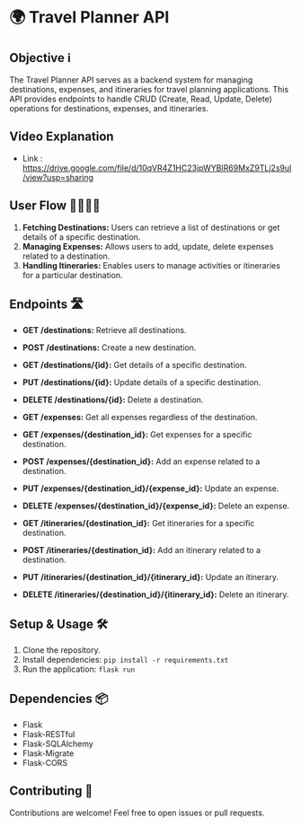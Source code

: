 # 🌍 Travel Planner API

## Objective ℹ️
The Travel Planner API serves as a backend system for managing destinations, expenses, and itineraries for travel planning applications. This API provides endpoints to handle CRUD (Create, Read, Update, Delete) operations for destinations, expenses, and itineraries.

## Video Explanation 
- Link : https://drive.google.com/file/d/10qVR4Z1HC23jpWYBIR69MxZ9TLj2s9ul/view?usp=sharing

## User Flow 🚶‍♂️🚶‍♀️
1. **Fetching Destinations:** Users can retrieve a list of destinations or get details of a specific destination.
2. **Managing Expenses:** Allows users to add, update, delete expenses related to a destination.
3. **Handling Itineraries:** Enables users to manage activities or itineraries for a particular destination.

## Endpoints 🛣️
- **GET /destinations:** Retrieve all destinations.
- **POST /destinations:** Create a new destination.
- **GET /destinations/{id}:** Get details of a specific destination.
- **PUT /destinations/{id}:** Update details of a specific destination.
- **DELETE /destinations/{id}:** Delete a destination.

- **GET /expenses:** Get all expenses regardless of the destination.
- **GET /expenses/{destination_id}:** Get expenses for a specific destination.
- **POST /expenses/{destination_id}:** Add an expense related to a destination.
- **PUT /expenses/{destination_id}/{expense_id}:** Update an expense.
- **DELETE /expenses/{destination_id}/{expense_id}:** Delete an expense.

- **GET /itineraries/{destination_id}:** Get itineraries for a specific destination.
- **POST /itineraries/{destination_id}:** Add an itinerary related to a destination.
- **PUT /itineraries/{destination_id}/{itinerary_id}:** Update an itinerary.
- **DELETE /itineraries/{destination_id}/{itinerary_id}:** Delete an itinerary.

## Setup & Usage 🛠️
1. Clone the repository.
2. Install dependencies: `pip install -r requirements.txt`
4. Run the application: `flask run`

## Dependencies 📦
- Flask
- Flask-RESTful
- Flask-SQLAlchemy
- Flask-Migrate
- Flask-CORS

## Contributing 🤝
Contributions are welcome! Feel free to open issues or pull requests.

